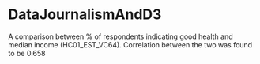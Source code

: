 # DataJournalismAndD3

A comparison between % of respondents indicating good health and median income (HC01_EST_VC64). Correlation between the two was found to be 0.658